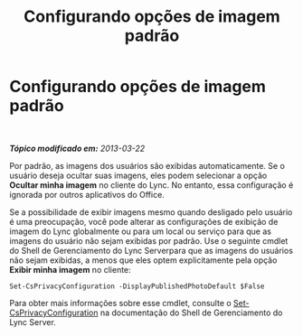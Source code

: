 ﻿---
title: Configurando opções de imagem padrão
TOCTitle: Configurando opções de imagem padrão
ms:assetid: b1c986f0-6400-447a-9e36-78c1c3a4f793
ms:mtpsurl: https://technet.microsoft.com/pt-br/library/Dn205074(v=OCS.15)
ms:contentKeyID: 53901666
ms.date: 05/19/2016
mtps_version: v=OCS.15
ms.translationtype: HT
---

# Configurando opções de imagem padrão

 

_**Tópico modificado em:** 2013-03-22_

Por padrão, as imagens dos usuários são exibidas automaticamente. Se o usuário deseja ocultar suas imagens, eles podem selecionar a opção **Ocultar minha imagem** no cliente do Lync. No entanto, essa configuração é ignorada por outros aplicativos do Office.

Se a possibilidade de exibir imagens mesmo quando desligado pelo usuário é uma preocupação, você pode alterar as configurações de exibição de imagem do Lync globalmente ou para um local ou serviço para que as imagens do usuário não sejam exibidas por padrão. Use o seguinte cmdlet do Shell de Gerenciamento do Lync Serverpara que as imagens do usuários não sejam exibidas, a menos que eles optem explicitamente pela opção **Exibir minha imagem** no cliente:

    Set-CsPrivacyConfiguration -DisplayPublishedPhotoDefault $False

Para obter mais informações sobre esse cmdlet, consulte o [Set-CsPrivacyConfiguration](set-csprivacyconfiguration.md) na documentação do Shell de Gerenciamento do Lync Server.

